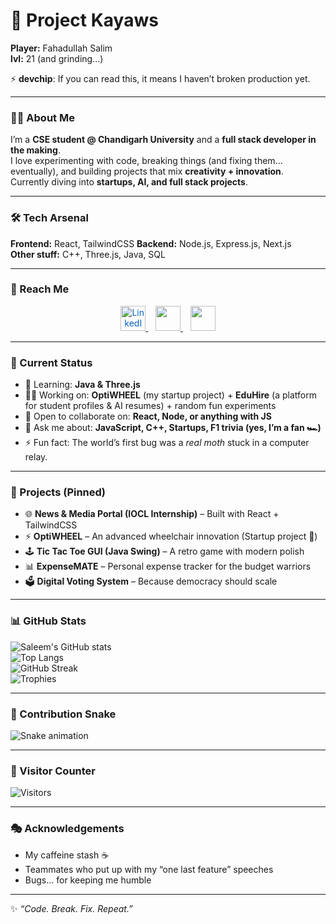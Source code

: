 # 🚀 Project Kayaws
**Player:** Fahadullah Salim  
**lvl:** 21 (and grinding…)  

⚡ **devchip**: If you can read this, it means I haven’t broken production yet.  

---

### 🧑‍💻 About Me
I’m a **CSE student @ Chandigarh University** and a **full stack developer in the making**.  
I love experimenting with code, breaking things (and fixing them… eventually), and building projects that mix **creativity + innovation**.  
Currently diving into **startups, AI, and full stack projects**.  

---

### 🛠 Tech Arsenal
**Frontend:** React, TailwindCSS 
**Backend:** Node.js, Express.js, Next.js  
**Other stuff:** C++, Three.js, Java, SQL  

---

### 🔗 Reach Me

<p align="center">
  <a href="https://www.linkedin.com/in/salim07/" target="_blank">
    <img src="https://cdn.jsdelivr.net/npm/simple-icons@v8/icons/linkedin.svg" width="40" style="color:#0A66C2;" alt="LinkedIn"/>
  </a>
  &nbsp;&nbsp;
  <a href="https://twitter.com/yourhandle" target="_blank">
    <img src="https://cdn.jsdelivr.net/npm/simple-icons@v8/icons/x.svg" width="40" style="color:#FFFFFF;" alt="X"/>
  </a>
  &nbsp;&nbsp;
  <a href="https://github.com/Saleeem07" target="_blank">
    <img src="https://cdn.jsdelivr.net/npm/simple-icons@v8/icons/github.svg" width="40" style="color:#FFFFFF;" alt="GitHub"/>
  </a>
</p>


---

### 🌱 Current Status
- 🧠 Learning: **Java & Three.js**  
- 👩‍💻 Working on: **OptiWHEEL** (my startup project) + **EduHire** (a platform for student profiles & AI resumes) + random fun experiments  
- 🤝 Open to collaborate on: **React, Node, or anything with JS**  
- 💬 Ask me about: **JavaScript, C++, Startups, F1 trivia (yes, I’m a fan 🏎️)**  
- ⚡ Fun fact: The world’s first bug was a *real moth* stuck in a computer relay.  

---

### 📌 Projects (Pinned)
- 🌐 **News & Media Portal (IOCL Internship)** – Built with React + TailwindCSS
- ⚡ **OptiWHEEL** – An advanced wheelchair innovation (Startup project 🚀)  
- 🕹️ **Tic Tac Toe GUI (Java Swing)** – A retro game with modern polish  
- 📊 **ExpenseMATE** – Personal expense tracker for the budget warriors  
- 🗳️ **Digital Voting System** – Because democracy should scale  

---

### 📊 GitHub Stats
![Saleem's GitHub stats](https://github-readme-stats.vercel.app/api?username=Saleeem07&show_icons=true&theme=radical)  
![Top Langs](https://github-readme-stats.vercel.app/api/top-langs/?username=Saleeem07&layout=compact&theme=radical)  
![GitHub Streak](https://streak-stats.demolab.com?user=Saleeem07&theme=radical&hide_border=false)  
![Trophies](https://github-profile-trophy.vercel.app/?username=Saleeem07&theme=radical&no-frame=false&no-bg=true&margin-w=4)  

---

### 🐍 Contribution Snake
![Snake animation](https://github.com/Saleeem07/Saleeem07/blob/output/github-contribution-grid-snake.svg)

---

### 👀 Visitor Counter
![Visitors](https://komarev.com/ghpvc/?username=Saleeem07&color=blueviolet&style=flat-square)

---

### 🎭 Acknowledgements
- My caffeine stash ☕  
- Teammates who put up with my “one last feature” speeches  
- Bugs… for keeping me humble  

---

✨ _“Code. Break. Fix. Repeat.”_ 
